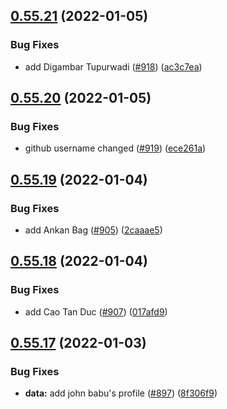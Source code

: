 ## [0.55.21](https://github.com/EddieHubCommunity/LinkFree/compare/v0.55.20...v0.55.21) (2022-01-05)


### Bug Fixes

* add Digambar Tupurwadi ([#918](https://github.com/EddieHubCommunity/LinkFree/issues/918)) ([ac3c7ea](https://github.com/EddieHubCommunity/LinkFree/commit/ac3c7ea70a87b2cf9cef00ba2bea344c847b98dd))



## [0.55.20](https://github.com/EddieHubCommunity/LinkFree/compare/v0.55.19...v0.55.20) (2022-01-05)


### Bug Fixes

* github username changed ([#919](https://github.com/EddieHubCommunity/LinkFree/issues/919)) ([ece261a](https://github.com/EddieHubCommunity/LinkFree/commit/ece261a25c398a2c34f16b664035092dd0bab404))



## [0.55.19](https://github.com/EddieHubCommunity/LinkFree/compare/v0.55.18...v0.55.19) (2022-01-04)


### Bug Fixes

* add Ankan Bag ([#905](https://github.com/EddieHubCommunity/LinkFree/issues/905)) ([2caaae5](https://github.com/EddieHubCommunity/LinkFree/commit/2caaae5fb9e4e514a5b92ab3b2d22ee3f0290818))



## [0.55.18](https://github.com/EddieHubCommunity/LinkFree/compare/v0.55.17...v0.55.18) (2022-01-04)


### Bug Fixes

* add Cao Tan Duc ([#907](https://github.com/EddieHubCommunity/LinkFree/issues/907)) ([017afd9](https://github.com/EddieHubCommunity/LinkFree/commit/017afd9a433068863f54ad606647418966be5f11))



## [0.55.17](https://github.com/EddieHubCommunity/LinkFree/compare/v0.55.16...v0.55.17) (2022-01-03)


### Bug Fixes

* **data:** add john babu's profile ([#897](https://github.com/EddieHubCommunity/LinkFree/issues/897)) ([8f306f9](https://github.com/EddieHubCommunity/LinkFree/commit/8f306f9ef19bc9fe5fb340c811ba6e6f4551cb38))



